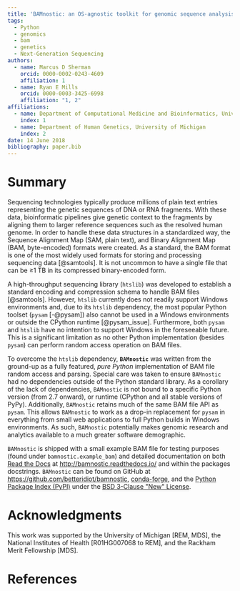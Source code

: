 ```yaml
---
title: 'BAMnostic: an OS-agnostic toolkit for genomic sequence analysis'
tags:
  - Python
  - genomics
  - bam 
  - genetics
  - Next-Generation Sequencing
authors:
  - name: Marcus D Sherman
    orcid: 0000-0002-0243-4609
    affiliation: 1
  - name: Ryan E Mills
    orcid: 0000-0003-3425-6998
    affiliation: "1, 2"
affiliations:
  - name: Department of Computational Medicine and Bioinformatics, University of Michigan
    index: 1
  - name: Department of Human Genetics, University of Michigan
    index: 2
date: 14 June 2018
bibliography: paper.bib
---
```


# Summary

[//]: # (Background on BAM format and genomic sequencing) 
Sequencing technologies typically produce millions of plain text entries 
representing the genetic sequences of DNA or RNA fragments. With these data, 
bioinformatic pipelines give genetic context to the fragments by aligning them 
to larger reference sequences such as the resolved human genome. In order to 
handle these data structures in a standardized way, the Sequence Alignment Map 
(SAM, plain text), and Binary Alignment Map (BAM, byte-encoded) formats were 
created. As a standard, the BAM format is one of the most widely used formats 
for storing and processing sequencing data [@samtools]. It is not uncommon to 
have a single file that can be ≥1 TB in its compressed binary-encoded form.

[//]: # (Motivation: what are current tools and limitations)
A high-throughput sequencing library (``htslib``) was developed to establish a 
standard encoding and compression schema to handle BAM files [@samtools]. However, 
``htslib`` currently does not readily support Windows environments and, due  to 
its ``htslib`` dependency, the most popular Python toolset (``pysam`` [-@pysam])
 also cannot be used in a Windows environments or outside the CPython runtime 
[@pysam_issue]. Furthermore, both ``pysam`` and ``htslib`` have no intention to 
support Windows in the foreseeable future. This is a significant limitation as 
no other Python implementation (besides ``pysam``) can perform random access 
operation on BAM files.

[//]: # (Solution: ``BAMnostic``) 
To overcome the ``htslib`` dependency, **``BAMnostic``** was written from the 
ground-up as a fully featured, *pure Python* implementation of BAM file random 
access and parsing. Special care was taken to ensure ``BAMnostic`` had no 
dependencies outside of the Python standard library. As a corollary of the lack 
of dependencies, ``BAMnostic`` is not bound to a specific Python version (from 2.7
onward), or runtime (CPython and all stable versions of PyPy). Additionally, 
``BAMnostic`` retains much of the same BAM file API as ``pysam``. This allows 
``BAMnostic`` to work as a drop-in replacement for ``pysam`` in everything from 
small web applications to full Python builds in Windows environments. As such, 
``BAMnostic`` potentially makes genomic research and analytics available to a 
much greater software demographic. 

``BAMnostic`` is shipped with a small example BAM file for testing purposes 
(found under `bamnostic.example_bam`) and detailed documentation on both [Read 
the Docs](https://readthedocs.org/) at http://bamnostic.readthedocs.io/ and 
within the packages docstrings. ``BAMnostic`` can be found on GitHub at 
https://github.com/betteridiot/bamnostic, [conda-forge](https://anaconda.org/conda-forge/bamnostic),
and the [Python Package Index (PyPI)](https://pypi.org/project/bamnostic/) under
 the [BSD 3-Clause "New" License](https://github.com/betteridiot/bamnostic/blob/master/LICENSE).

# Acknowledgments
This work was supported by the University of Michigan [REM, MDS], the National 
Institutes of Health [R01HG007068 to REM], and the Rackham Merit Fellowship [MDS].

# References

